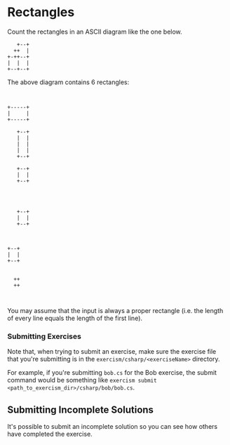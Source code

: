 # Rectangles

Count the rectangles in an ASCII diagram like the one below.

```
   +--+
  ++  |
+-++--+
|  |  |
+--+--+
```

The above diagram contains 6 rectangles:

```


+-----+
|     |
+-----+
```

```
   +--+
   |  |
   |  |
   |  |
   +--+
```

```
   +--+
   |  |
   +--+


```

```
       
       
   +--+
   |  |
   +--+
```

```
       
       
+--+
|  |
+--+
```

```
       
  ++   
  ++   
       
       
```

You may assume that the input is always a proper rectangle (i.e. the length of
every line equals the length of the first line).

### Submitting Exercises

Note that, when trying to submit an exercise, make sure the exercise file that you're submitting is in the `exercism/csharp/<exerciseName>` directory.

For example, if you're submitting `bob.cs` for the Bob exercise, the submit command would be something like `exercism submit <path_to_exercism_dir>/csharp/bob/bob.cs`.

## Submitting Incomplete Solutions
It's possible to submit an incomplete solution so you can see how others have completed the exercise.
